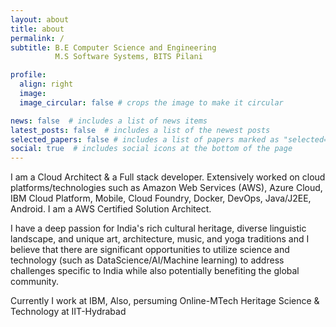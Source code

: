 ```yaml
---
layout: about
title: about
permalink: /
subtitle: B.E Computer Science and Engineering
          M.S Software Systems, BITS Pilani

profile:
  align: right
  image:
  image_circular: false # crops the image to make it circular

news: false  # includes a list of news items
latest_posts: false  # includes a list of the newest posts
selected_papers: false # includes a list of papers marked as "selected={true}"
social: true  # includes social icons at the bottom of the page
---
```


I am a Cloud Architect & a Full stack developer. Extensively worked on cloud platforms/technologies such as Amazon Web Services (AWS), Azure Cloud, IBM Cloud Platform, Mobile, Cloud Foundry, Docker, DevOps, Java/J2EE, Android. I am a AWS Certified Solution Architect.

I have a deep passion for India's rich cultural heritage, diverse linguistic landscape, and unique art, architecture, music, and yoga traditions and I believe that there are significant opportunities to utilize science and technology (such as DataScience/AI/Machine learning) to address challenges specific to India while also potentially benefiting the global community.

Currently I work at IBM, Also, persuming Online-MTech Heritage Science & Technology at IIT-Hydrabad
